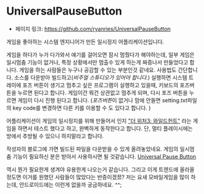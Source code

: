 # UniversalPauseButton
- 페이지 링크: https://github.com/ryanries/UniversalPauseButton

게임을 좋아하는 시스템 엔지니어가 만든 일시정지 어플리케이션입니다. 

게임을 하다가 누가 다가와서 얘기를 걸어오면 잠시 멈췄다가 해야하는데, 일부 게임은 일시멈춤 기능이 없거나, 특정 상황에서만 멈출수 있게 하는게 짜증나서 만들었다고 합니다. 게임을 하는 사람들은 누구나 공감할 수 있는 부분인것 같네요. 사용법도 간단합니다. 소스를 다운받아 빌드하고(*비주얼 스튜디오가 있어야 합니다.*) 실행하면 시스템 트레이에 포즈 버튼이 생기고 멈추고 싶은 프로그램이 실행하고 있을때, 키보드의 포즈버튼을 누르면 된다고 합니다. 게임이건 뭐건 상관없고 멈추게 되며, 다시 포즈 버튼을 누르면 게임이 다시 진행 된다고 합니다. (*포즈버튼*이 없거나 맘에 안들면 setting.txt파일의 key code를 변경하면 다른 키를 이용할 수 도 있다고 합니다. ) 

어플리케이션이 게임의 일시정지를 위해 만들어서 인지 ["더 위처3: 와일드헌트"](https://www.youtube.com/watch?v=N4ony2r0QFs) 라는 게임을 하면서 테스트 했다고 하고, 완벽하게 동작한다고 합니다. 단, 멀티 플레이시에는 방에서 추방될 수 있으니 하지말라고 합니다. 

작성자의 블로그에 가면 빌드된 파일을 다운받을 수 있게 올려놓았네요. 게임의 일시멈춤 기능이 필요하신 분은 받아서 사용하시면 될 것같습니다. [Universal Pause Button](https://myotherpcisacloud.com/post/universal-pause-button)

역시 뭔가 필요한게 생겨야 유용한게 나오는거 같습니다. 그리고 이게 트렌드에 올라올 정도면 이거를 원했던 사람들이 많았다는 반증이겠쬬? 저는 요새 모바일게임을 많이 하는데, 안드로이드에는 이런게 없을까 궁금하네요. ^^;
